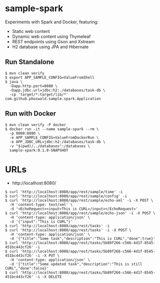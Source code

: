 # sample-spark

Experiments with Spark and Docker, featuring:

- Static web content
- Dynamic web content using Thymeleaf
- REST endpoints using Gson and Xstream
- H2 database using JPA and Hibernate

## Run Standalone

~~~
$ mvn clean verify
$ export APP_SAMPLE_CONFIG=ValueFromShell
$ java \
  -Dapp.http.port=8080 \
  -Dapp.jdbc.url=jdbc:h2:./databases/task-db \
  -cp 'target/*:target/lib/*' com.github.phoswald.sample.spark.Application
~~~

## Run with Docker

~~~
$ mvn clean verify -P docker
$ docker run -it --name sample-spark --rm \
  -p 8080:8080 \
  -e APP_SAMPLE_CONFIG=ValueFromDockerRun \
  -e APP_JDBC_URL=jdbc:h2:/databases/task-db \
  -v "$(pwd)/../databases":/databases \
  sample-spark:0.1.0-SNAPSHOT
~~~

# URLs

- http://localhost:8080/

~~~
$ curl 'http://localhost:8080/app/rest/sample/time' -i
$ curl 'http://localhost:8080/app/rest/sample/config' -i
$ curl 'http://localhost:8080/app/rest/sample/echo-xml' -i -X POST \
  -H 'content-type: text/xml' \
  -d '<EchoRequest><input>This is CURL</input></EchoRequest>'
$ curl 'http://localhost:8080/app/rest/sample/echo-json' -i -X POST \
  -H 'content-type: application/json' \
  -d '{"input":"This is CURL"}'
$ curl 'http://localhost:8080/app/rest/tasks' -i
$ curl 'http://localhost:8080/app/rest/tasks' -i -X POST \
  -H 'content-type: application/json' \
  -d '{"title":"Some task","description":"This is CURL","done":true}'
$ curl 'http://localhost:8080/app/rest/tasks/5b89f266-c566-4d1f-8545-451bc443cf26' -i
$ curl 'http://localhost:8080/app/rest/tasks/5b89f266-c566-4d1f-8545-451bc443cf26' -i -X PUT \
  -H 'content-type: application/json' \
  -d '{"title":"Some updated task","description":"This is still CURL","done":false}'
$ curl 'http://localhost:8080/app/rest/tasks/5b89f266-c566-4d1f-8545-451bc443cf26' -i -X DELETE
~~~
